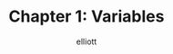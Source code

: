 ---
author: elliott
layout: post
title: "Chapter 1: Variables"
categories: reading
link: http://ils.unc.edu/~eah13/textbook/02-variables.html
---